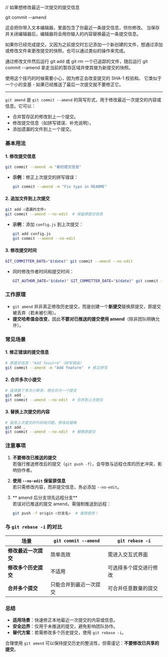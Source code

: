 // 如果想修改最近一次提交的提交信息

git commit --amend

这会把你带入文本编辑器，里面包含了你最近一条提交信息，供你修改。 当保存并关闭编辑器后，编辑器将会用你输入的内容替换最近一条提交信息。

如果你已经完成提交，又因为之前提交时忘记添加一个新创建的文件，想通过添加或修改文件来更改提交的快照，也可以通过类似的操作来完成。 

通过修改文件然后运行 git add 或 git rm 一个已追踪的文件，随后运行 git commit --amend 拿走当前的暂存区域并使其做为新提交的快照。

使用这个技巧的时候需要小心，因为修正会改变提交的 SHA-1 校验和。 它类似于一个小的变基 - 如果已经推送了最后一次提交就不要修正它。







---
`git amend` 是 `git commit --amend` 的简写形式，用于修改最近一次提交的内容或信息。它可以：
- 合并暂存区的修改到上一个提交。
- 修改提交信息（如拼写错误、补充说明）。
- 添加遗漏的文件到上一个提交。


### **基本用法**
#### 1. **修改提交信息**
```bash
git commit --amend -m "新的提交信息"
```
- **示例**：修正上次提交的拼写错误：
  ```bash
  git commit --amend -m "Fix typo in README"
  ```

#### 2. **追加文件到上次提交**
```bash
git add <遗漏的文件>
git commit --amend --no-edit  # 保留原提交信息
```
- **示例**：添加 `config.js` 到上次提交：
  ```bash
  git add config.js
  git commit --amend --no-edit
  ```

#### 3. **修改提交时间**
```bash
GIT_COMMITTER_DATE="$(date)" git commit --amend --no-edit
```
- 同时修改作者时间和提交时间：
  ```bash
  GIT_AUTHOR_DATE="$(date)" GIT_COMMITTER_DATE="$(date)" git commit --amend --no-edit
  ```


### **工作原理**
- `git amend` 并非真正修改历史提交，而是创建一个**新提交**替换原提交，原提交被丢弃（若未被引用）。
- **提交哈希值会改变**，因此**不要对已推送的提交使用 amend**（除非团队明确允许）。


### **常见场景**
#### 1. **修正错误的提交信息**
```bash
# 原提交信息："Add feautre"（拼写错误）
git commit --amend -m "Add feature"  # 修正拼写
```

#### 2. **合并多次小提交**
```bash
# 连续做了多次小修改，想合并为一个提交
git add .
git commit --amend --no-edit  # 合并到上次提交
```

#### 3. **替换上次提交的内容**
```bash
# 发现上次提交的代码有问题，修改后替换
git add .
git commit --amend --no-edit  # 替换原提交
```


### **注意事项**
1. **不要修改已推送的提交**  
   若强行推送修改后的提交（`git push -f`），会导致与远程仓库的历史冲突，影响协作者。

2. **使用 `--no-edit` 保留原信息**  
   若只需修改内容，而非提交信息，务必添加 `--no-edit`。

3. ** amend 后分支领先远程分支**  
   若误对已推送的提交 amend，需强制推送到远程：
   ```bash
   git push -f origin <分支名>  # 谨慎使用！
   ```


### **与 `git rebase -i` 的对比**
| **场景**               | `git commit --amend`        | `git rebase -i`            |
|------------------------|-----------------------------|---------------------------|
| **修改最近一次提交**   | 简单高效                    | 需进入交互式界面          |
| **修改多个历史提交**   | 不适用                      | 可选择多个提交进行修改    |
| **合并多个提交**       | 只能合并到最近一次提交      | 可合并任意数量的提交      |


### **总结**
- **适用场景**：快速修正本地最近一次提交的内容或信息。
- **安全边界**：仅用于未推送的提交，避免影响团队协作。
- **替代方案**：若需修改多个历史提交，使用 `git rebase -i`。

合理使用 `git amend` 可以保持提交历史的整洁性，但需谨记：**不要修改已共享的提交**。